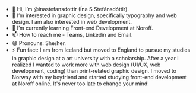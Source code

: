 - 👋 Hi, I’m @inastefansdottir (Ína S Stefánsdóttir).
- 👀 I’m interested in graphic design, specifically typography and web design. I am also interested in web development.
- 🌱 I’m currently learning Front-end Development at Noroff.
- 📫 How to reach me - Teams, Linkedin and Email.
- 😄 Pronouns: She/her.
- ⚡ Fun fact: I am from Iceland but moved to England to pursue my studies in graphic design at a art university with a scholarship. After a year I realized I wanted to work more with web design (UI/UX, web development, coding) than print-related graphic design. I moved to Norway with my boyfriend and started studying front-end development at Noroff online. It's never too late to change your mind!

<!---
inastefansdottir/inastefansdottir is a ✨ special ✨ repository because its `README.md` (this file) appears on your GitHub profile.
You can click the Preview link to take a look at your changes.
--->
